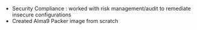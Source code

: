 - Security Compliance : worked with risk management/audit to remediate insecure configurations
- Created Alma9 Packer image from scratch
